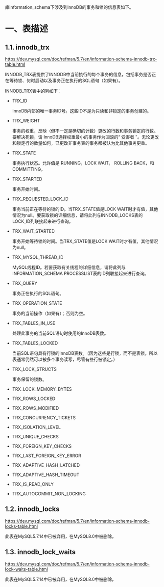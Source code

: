 库information_schema下涉及到InnoDB的事务和锁的信息表如下。

# 一、表描述

## 1.1. innodb_trx

https://dev.mysql.com/doc/refman/5.7/en/information-schema-innodb-trx-table.html

INNODB_TRX表提供了INNODB中当前执行的每个事务的信息，包括事务是否正在等待锁、何时启动以及事务正在执行的SQL语句（如果有）。

INNODB_TRX表中的列如下：

- TRX_ID

  InnoDB内部的唯一事务ID号。这些ID不是为只读和非锁定的事务创建的。

- TRX_WEIGHT

  事务的权重，反映（但不一定是确切的计数）更改的行数和事务锁定的行数。要解决死锁，请 InnoDB选择权重最小的事务作为回滚的“ 受害者 ”。无论更改和锁定行的数量如何，已更改非事务表的事务都被认为比其他事务更重。

- TRX_STATE

  事务执行状态。允许值是 RUNNING，LOCK WAIT， ROLLING BACK，和 COMMITTING。

- TRX_STARTED

  事务开始时间。

- TRX_REQUESTED_LOCK_ID

  事务当前正在等待的锁的ID。当TRX_STATE值是LOCK WAIT时才有值，其他情况为null。要获取锁的详细信息，请将此列与INNODB_LOCKS表的LOCK_ID列联接起来进行查询。

- TRX_WAIT_STARTED

  事务开始等待锁的时间。当TRX_STATE值是LOCK WAIT时才有值，其他情况为null。

- TRX_MYSQL_THREAD_ID

  MySQL线程ID。若要获取有关线程的详细信息，请将此列与INFORMATION_SCHEMA PROCESSLIST表的ID列联接起来进行查询。

- TRX_QUERY

  事务正在执行的SQL语句。

- TRX_OPERATION_STATE

  事务的当前操作（如果有）；否则为空。

- TRX_TABLES_IN_USE

  处理此事务的当前SQL语句时使用的InnoDB表数。

- TRX_TABLES_LOCKED

  当前SQL语句具有行锁的InnoDB表数。（因为这些是行锁，而不是表锁，所以表通常仍然可以被多个事务读写，尽管有些行被锁定。）

- TRX_LOCK_STRUCTS

  事务保留的锁数。

- TRX_LOCK_MEMORY_BYTES

- TRX_ROWS_LOCKED

- TRX_ROWS_MODIFIED

- TRX_CONCURRENCY_TICKETS

- TRX_ISOLATION_LEVEL

- TRX_UNIQUE_CHECKS

- TRX_FOREIGN_KEY_CHECKS

- TRX_LAST_FOREIGN_KEY_ERROR

- TRX_ADAPTIVE_HASH_LATCHED

- TRX_ADAPTIVE_HASH_TIMEOUT

- TRX_IS_READ_ONLY

- TRX_AUTOCOMMIT_NON_LOCKING

## 1.2. innodb_locks

https://dev.mysql.com/doc/refman/5.7/en/information-schema-innodb-locks-table.html

此表在MySQL5.7.14中已被弃用，在MySQL8.0中被删除。

## 1.3. innodb_lock_waits

https://dev.mysql.com/doc/refman/5.7/en/information-schema-innodb-lock-waits-table.html

此表在MySQL5.7.14中已被弃用，在MySQL8.0中被删除。



